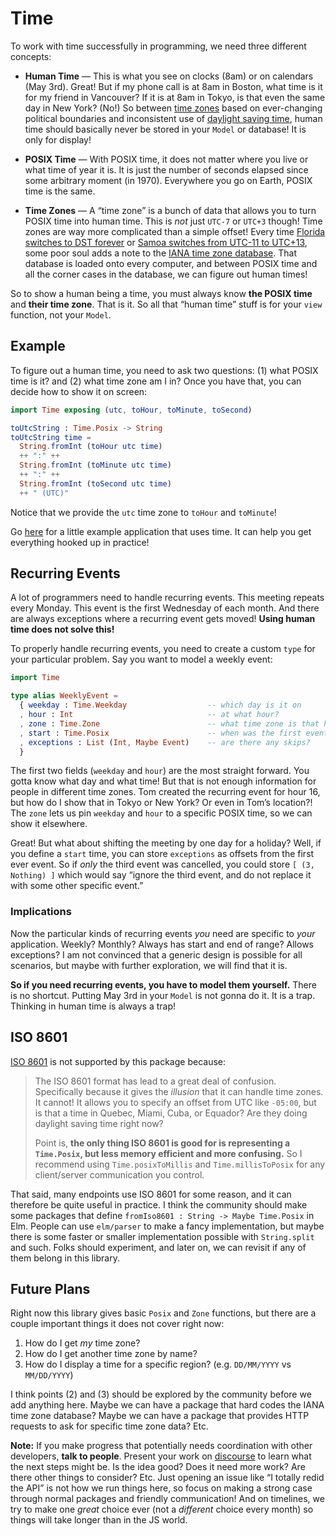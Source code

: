 # Time

To work with time successfully in programming, we need three different concepts:

- **Human Time** &mdash; This is what you see on clocks (8am) or on calendars (May 3rd). Great! But if my phone call is at 8am in Boston, what time is it for my friend in Vancouver? If it is at 8am in Tokyo, is that even the same day in New York? (No!) So between [time zones][tz] based on ever-changing political boundaries and inconsistent use of [daylight saving time][dst], human time should basically never be stored in your `Model` or database! It is only for display!

- **POSIX Time** &mdash; With POSIX time, it does not matter where you live or what time of year it is. It is just the number of seconds elapsed since some arbitrary moment (in 1970). Everywhere you go on Earth, POSIX time is the same.

- **Time Zones** &mdash; A “time zone” is a bunch of data that allows you to turn POSIX time into human time. This is _not_ just `UTC-7` or `UTC+3` though! Time zones are way more complicated than a simple offset! Every time [Florida switches to DST forever][florida] or [Samoa switches from UTC-11 to UTC+13][samoa], some poor soul adds a note to the [IANA time zone database][iana]. That database is loaded onto every computer, and between POSIX time and all the corner cases in the database, we can figure out human times!

[tz]: https://en.wikipedia.org/wiki/Time_zone
[dst]: https://en.wikipedia.org/wiki/Daylight_saving_time
[iana]: https://en.wikipedia.org/wiki/IANA_time_zone_database
[samoa]: https://en.wikipedia.org/wiki/Time_in_Samoa
[florida]: https://www.npr.org/sections/thetwo-way/2018/03/08/591925587/

So to show a human being a time, you must always know **the POSIX time** and **their time zone**. That is it. So all that “human time” stuff is for your `view` function, not your `Model`.


## Example

To figure out a human time, you need to ask two questions: (1) what POSIX time is it? and (2) what time zone am I in? Once you have that, you can decide how to show it on screen:

```elm
import Time exposing (utc, toHour, toMinute, toSecond)

toUtcString : Time.Posix -> String
toUtcString time =
  String.fromInt (toHour utc time)
  ++ ":" ++
  String.fromInt (toMinute utc time)
  ++ ":" ++
  String.fromInt (toSecond utc time)
  ++ " (UTC)"
```

Notice that we provide the `utc` time zone to `toHour` and `toMinute`!

Go [here](https://guide.elm-lang.org/effects/time.html) for a little example application that uses time. It can help you get everything hooked up in practice!


## Recurring Events

A lot of programmers need to handle recurring events. This meeting repeats every Monday. This event is the first Wednesday of each month. And there are always exceptions where a recurring event gets moved! **Using human time does not solve this!**

To properly handle recurring events, you need to create a custom `type` for your particular problem. Say you want to model a weekly event:

```elm
import Time

type alias WeeklyEvent =
  { weekday : Time.Weekday                  -- which day is it on
  , hour : Int                              -- at what hour?
  , zone : Time.Zone                        -- what time zone is that hour in?
  , start : Time.Posix                      -- when was the first event?
  , exceptions : List (Int, Maybe Event)    -- are there any skips?
  }
```

The first two fields (`weekday` and `hour`) are the most straight forward. You gotta know what day and what time! But that is not enough information for people in different time zones. Tom created the recurring event for hour 16, but how do I show that in Tokyo or New York? Or even in Tom’s location?! The `zone` lets us pin `weekday` and `hour` to a specific POSIX time, so we can show it elsewhere.

Great! But what about shifting the meeting by one day for a holiday? Well, if you define a `start` time, you can store `exceptions` as offsets from the first ever event. So if _only_ the third event was cancelled, you could store `[ (3, Nothing) ]` which would say “ignore the third event, and do not replace it with some other specific event.”

### Implications

Now the particular kinds of recurring events _you_ need are specific to _your_ application. Weekly? Monthly? Always has start and end of range? Allows exceptions? I am not convinced that a generic design is possible for all scenarios, but maybe with further exploration, we will find that it is.

**So if you need recurring events, you have to model them yourself.** There is no shortcut. Putting May 3rd in your `Model` is not gonna do it. It is a trap. Thinking in human time is always a trap!


## ISO 8601

[ISO 8601][8601] is not supported by this package because:

> The ISO 8601 format has lead to a great deal of confusion. Specifically because it gives the _illusion_ that it can handle time zones. It cannot! It allows you to specify an offset from UTC like `-05:00`, but is that a time in Quebec, Miami, Cuba, or Equador? Are they doing daylight saving time right now?
>
> Point is, **the only thing ISO 8601 is good for is representing a `Time.Posix`, but less memory efficient and more confusing.** So I recommend using `Time.posixToMillis` and `Time.millisToPosix` for any client/server communication you control.

That said, many endpoints use ISO 8601 for some reason, and it can therefore be quite useful in practice. I think the community should make some packages that define `fromIso8601 : String -> Maybe Time.Posix` in Elm. People can use `elm/parser` to make a fancy implementation, but maybe there is some faster or smaller implementation possible with `String.split` and such. Folks should experiment, and later on, we can revisit if any of them belong in this library.

[8601]: https://en.wikipedia.org/wiki/ISO_8601


## Future Plans

Right now this library gives basic `Posix` and `Zone` functions, but there are a couple important things it does not cover right now:

  1. How do I get _my_ time zone?
  2. How do I get another time zone by name?
  3. How do I display a time for a specific region? (e.g. `DD/MM/YYYY` vs `MM/DD/YYYY`)

I think points (2) and (3) should be explored by the community before we add anything here. Maybe we can have a package that hard codes the IANA time zone database? Maybe we can have a package that provides HTTP requests to ask for specific time zone data? Etc.

**Note:** If you make progress that potentially needs coordination with other developers, **talk to people**. Present your work on [discourse](https://discourse.elm-lang.org/) to learn what the next steps might be. Is the idea good? Does it need more work? Are there other things to consider? Etc. Just opening an issue like “I totally redid the API” is not how we run things here, so focus on making a strong case through normal packages and friendly communication! And on timelines, we try to make one _great_ choice ever (not a _different_ choice every month) so things will take longer than in the JS world.
